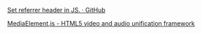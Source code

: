 
[Set referrer header in JS. · GitHub](https://gist.github.com/drewsberry/578fc6e414ff7ea93e0234fd8898f8f3)

[MediaElement.js - HTML5 video and audio unification framework](https://www.mediaelementjs.com/)
